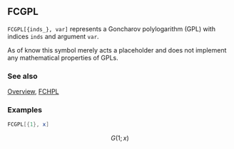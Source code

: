 ```mathematica
 
```

## FCGPL

`FCGPL[{inds_}, var]` represents a Goncharov polylogarithm (GPL) with indices `inds` and argument `var`.

As of know this symbol merely acts a placeholder and does not implement any mathematical properties of GPLs.

### See also

[Overview](Extra/FeynCalc.md), [FCHPL](FCHPL.md)

### Examples

```mathematica
FCGPL[{1}, x]
```

$$G(1; x)$$